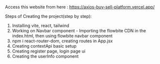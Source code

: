 Access this website from here : https://axios-buy-sell-platform.vercel.app/




Steps of Creating the project(step by step):
1. Installing vite, react, tailwind
2. Working on Navbar component - Importing the flowbite CDN in the index.html, then using flowbite navbar component
3. npm i react-router-dom, creating routes in App.jsx
4. Creating contextApi basic setup
5. Creating register page, login page ui
6. Creating the userInfo component
